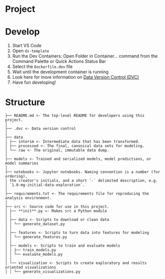 # Project

# Develop

1. Start VS Code
2. Open `ds-template`
3. Run the Dev Containers: Open Folder in Container... command from the Command Palette or Quick Actions Status Bar
4. Select the `Dockerfile.dev` file
5. Wait until the development container is running
6. Look here for more information on [Data Version Control (DVC)](https://dvc.org/doc)
7. Have fun developing!

# Structure

```
├── README.md <- The top-level README for developers using this project.
│
├── .dvc <- Data version control
│
├── data
│ ├── interim <- Intermediate data that has been transformed.
│ ├── processed <- The final, canonical data sets for modeling.
│ └── raw <- The original, immutable data dump.
│
├── models <- Trained and serialized models, model predictions, or model summaries
│
├── notebooks <- Jupyter notebooks. Naming convention is a number (for ordering),
│ the creator's initials, and a short `-` delimited description, e.g.
│ `1.0-mg-initial-data-exploration`.
│
├── requirements.txt <- The requirements file for reproducing the analysis environment.
│
├── src <- Source code for use in this project.
│ ├── **init**.py <- Makes src a Python module
│ │
│ ├── data <- Scripts to download or clean data
│ │ └── generate_dataset.py
│ │
│ ├── features <- Scripts to turn data into features for modeling
│ │ └── generate_features.py
│ │
│ ├── models <- Scripts to train and evaluate models
│ │ ├── train_models.py
│ │ └── evaluate_models.py
│ │
│ └── visualization <- Scripts to create exploratory and results oriented visualizations
│ │ └── generate_visualizations.py
```
